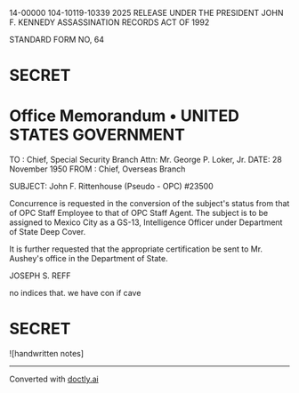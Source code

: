 14-00000
104-10119-10339
2025 RELEASE UNDER THE PRESIDENT JOHN F. KENNEDY ASSASSINATION RECORDS ACT OF 1992

STANDARD FORM NO, 64

# SECRET

# Office Memorandum • UNITED STATES GOVERNMENT

TO : Chief, Special Security Branch
Attn: Mr. George P. Loker, Jr.
DATE: 28 November 1950
FROM : Chief, Overseas Branch

SUBJECT: John F. Rittenhouse (Pseudo - OPC)
#23500

Concurrence is requested in the conversion of the subject's status
from that of OPC Staff Employee to that of OPC Staff Agent. The subject is
to be assigned to Mexico City as a GS-13, Intelligence Officer under
Department of State Deep Cover.

It is further requested that the appropriate certification be sent to
Mr. Aushey's office in the Department of State.

JOSEPH S. REFF

no indices that.
we have con if cave

# SECRET

![handwritten notes]


---
Converted with [doctly.ai](https://doctly.ai)